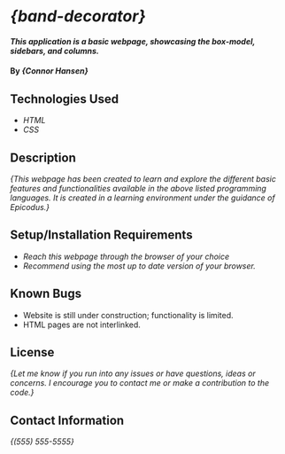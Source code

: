 # _{band-decorator}_

#### _This application is a basic webpage, showcasing the box-model, sidebars, and columns._

#### By _**{Connor Hansen}**_

## Technologies Used

* _HTML_
* _CSS_


## Description

_{This webpage has been created to learn and explore the different basic features and functionalities available in the above listed programming languages. It is created in a learning environment under the guidance of Epicodus.}_

## Setup/Installation Requirements

* _Reach this webpage through the browser of your choice_
* _Recommend using the most up to date version of your browser._

<!-- _{Leave nothing to chance! You want it to be easy for potential users, employers and collaborators to run your app. Do I need to run a server? How should I set up my databases? Is there other code this application depends on? We recommend deleting the project from your desktop, re-cloning the project from GitHub, and writing down all the steps necessary to get the project working again.}_ -->

## Known Bugs

* Website is still under construction; functionality is limited.
* HTML pages are not interlinked.

## License

_{Let me know if you run into any issues or have questions, ideas or concerns.  I encourage you to contact me or make a contribution to the code.}_

## Contact Information

_{(555) 555-5555}_